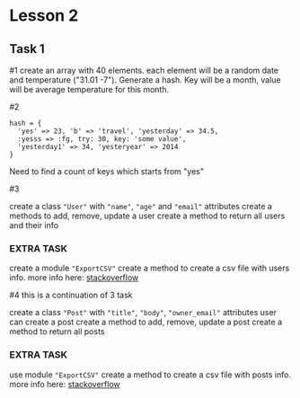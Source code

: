 # Lesson 2

## Task 1

#1
create an array with 40 elements. each element will be a random date and temperature ("31.01  -7").
Generate a hash. Key will be a month, value will be average temperature for this month.

#2

```
hash = {
  'yes' => 23, 'b' => 'travel', 'yesterday' => 34.5,
  :yesss => :fg, try: 30, key: 'some value',
  'yesterday1' => 34, 'yesteryear' => 2014
}
```

Need to find a count of keys which starts from "yes"

#3

create a class ```"User"``` with ```"name"```, ```"age"``` and ```"email"``` attributes
create a methods to add, remove, update a user
create a method to return all users and their info

### EXTRA TASK

create a module ```"ExportCSV"```
create a method to create a csv file with users info.
more info here: [stackoverflow](https://stackoverflow.com/a/19694973)

#4 this is a continuation of 3 task

create a class ```"Post"``` with ```"title"```, ```"body"```, ```"owner_email"``` attributes
user can create a post
create a method to add, remove, update a post
create a method to return all posts


### EXTRA TASK

use module ```"ExportCSV"```
create a method to create a csv file with posts info.
more info here: [stackoverflow](https://stackoverflow.com/a/19694973)